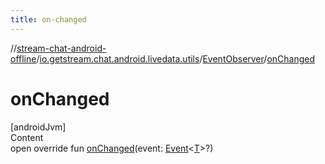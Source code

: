 ```yaml
---
title: on-changed
---
```

//[stream-chat-android-offline](../../../index.md)/[io.getstream.chat.android.livedata.utils](../index.md)/[EventObserver](index.md)/[onChanged](onChanged.md)



# onChanged  
[androidJvm]  
Content  
open override fun [onChanged](onChanged.md)(event: [Event](../Event/index.md)&lt;[T](index.md)&gt;?)  



